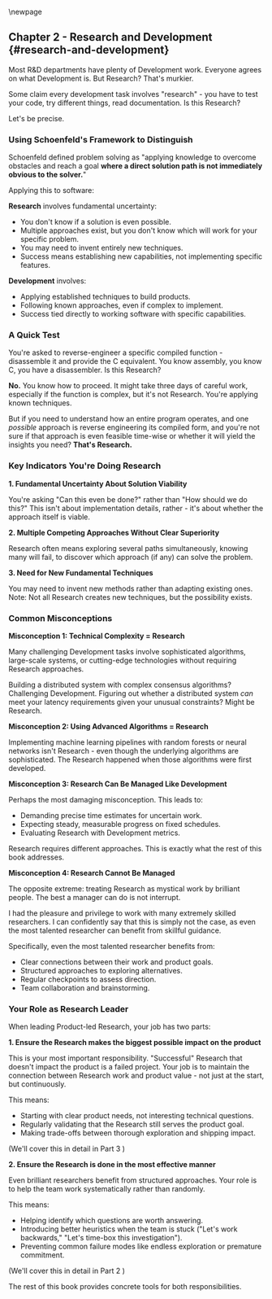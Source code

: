 \newpage

## Chapter 2 - Research and Development {#research-and-development}

Most R&D departments have plenty of Development work. Everyone agrees on what Development is. But Research? That's murkier.

Some claim every development task involves "research" - you have to test your code, try different things, read documentation. Is this Research?

Let's be precise.

### Using Schoenfeld's Framework to Distinguish

Schoenfeld defined problem solving as "applying knowledge to overcome obstacles and reach a goal **where a direct solution path is not immediately obvious to the solver.**"

Applying this to software:

**Research** involves fundamental uncertainty:

- You don't know if a solution is even possible.
- Multiple approaches exist, but you don't know which will work for your specific problem.
- You may need to invent entirely new techniques.
- Success means establishing new capabilities, not implementing specific features.

**Development** involves:

- Applying established techniques to build products.
- Following known approaches, even if complex to implement.
- Success tied directly to working software with specific capabilities.

### A Quick Test

You're asked to reverse-engineer a specific compiled function - disassemble it and provide the C equivalent. You know assembly, you know C, you have a disassembler. Is this Research?

**No.** You know how to proceed. It might take three days of careful work, especially if the function is complex, but it's not Research. You're applying known techniques.

But if you need to understand how an entire program operates, and one *possible* approach is reverse engineering its compiled form, and you're not sure if that approach is even feasible time-wise or whether it will yield the insights you need? **That's Research.**

### Key Indicators You're Doing Research

**1. Fundamental Uncertainty About Solution Viability**

You're asking "Can this even be done?" rather than "How should we do this?" This isn't about implementation details, rather - it's about whether the approach itself is viable.

**2. Multiple Competing Approaches Without Clear Superiority**

Research often means exploring several paths simultaneously, knowing many will fail, to discover which approach (if any) can solve the problem.

**3. Need for New Fundamental Techniques**

You may need to invent new methods rather than adapting existing ones. Note: Not all Research creates new techniques, but the possibility exists.

### Common Misconceptions

**Misconception 1: Technical Complexity = Research**

Many challenging Development tasks involve sophisticated algorithms, large-scale systems, or cutting-edge technologies without requiring Research approaches.

Building a distributed system with complex consensus algorithms? Challenging Development. Figuring out whether a distributed system *can* meet your latency requirements given your unusual constraints? Might be Research.

**Misconception 2: Using Advanced Algorithms = Research**

Implementing machine learning pipelines with random forests or neural networks isn't Research - even though the underlying algorithms are sophisticated. The Research happened when those algorithms were first developed.

**Misconception 3: Research Can Be Managed Like Development**

Perhaps the most damaging misconception. This leads to:

- Demanding precise time estimates for uncertain work.
- Expecting steady, measurable progress on fixed schedules.
- Evaluating Research with Development metrics.

Research requires different approaches. This is exactly what the rest of this book addresses.

**Misconception 4: Research Cannot Be Managed**

The opposite extreme: treating Research as mystical work by brilliant people. The best a manager can do is not interrupt.

I had the pleasure and privilege to work with many extremely skilled researchers. I can confidently say that this is simply not the case, as even the most talented researcher can benefit from skillful guidance.

Specifically, even the most talented researcher benefits from:

- Clear connections between their work and product goals.
- Structured approaches to exploring alternatives.
- Regular checkpoints to assess direction.
- Team collaboration and brainstorming.

### Your Role as Research Leader

When leading Product-led Research, your job has two parts:

**1. Ensure the Research makes the biggest possible impact on the product**

This is your most important responsibility. "Successful" Research that doesn't impact the product is a failed project. Your job is to maintain the connection between Research work and product value - not just at the start, but continuously.

This means:

- Starting with clear product needs, not interesting technical questions.
- Regularly validating that the Research still serves the product goal.
- Making trade-offs between thorough exploration and shipping impact.

(We'll cover this in detail in Part 3 <TBD LINK>)

**2. Ensure the Research is done in the most effective manner**

Even brilliant researchers benefit from structured approaches. Your role is to help the team work systematically rather than randomly.

This means:

- Helping identify which questions are worth answering.
- Introducing better heuristics when the team is stuck ("Let's work backwards," "Let's time-box this investigation").
- Preventing common failure modes like endless exploration or premature commitment.

(We'll cover this in detail in Part 2 <TBD LINK>)

The rest of this book provides concrete tools for both responsibilities.